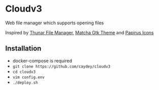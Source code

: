 # Cloudv3

Web file manager which supports opening files

Inspired by [Thunar File Manager](https://docs.xfce.org/xfce/thunar/start), [Matcha Gtk Theme](https://github.com/vinceliuice/Matcha-gtk-theme) and [Papirus Icons](https://github.com/PapirusDevelopmentTeam/papirus-icon-theme)

## Installation

- docker-compose is required
- `git clone https://github.com/caydey/cloudv3`
- `cd cloudv3`
- `vim config.env`
- `./deploy.sh`
